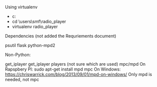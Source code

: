 Using virtualenv
- c:
- cd \users\smf\radio_player
- virtualenv radio_player

Dependencies (not added the Requriements document)

psutil
flask
python-mpd2

Non-Python:

get_iplayer
	get_iplayer players (not sure which are used)
mpc/mpd
    On Rapspbery PI:
        sudo apt-get install mpd mpc
    On Windows:
        https://chriswarrick.com/blog/2013/09/01/mpd-on-windows/
        Only mpd is needed, not mpc
